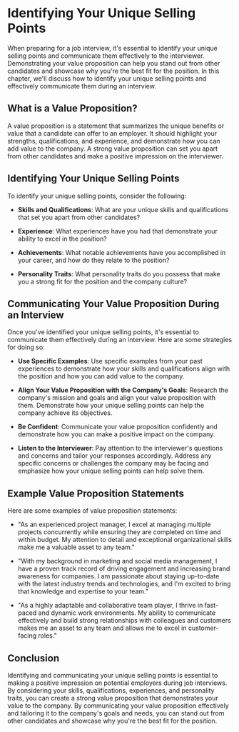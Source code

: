 Identifying Your Unique Selling Points
=======================================================================================

When preparing for a job interview, it's essential to identify your unique selling points and communicate them effectively to the interviewer. Demonstrating your value proposition can help you stand out from other candidates and showcase why you're the best fit for the position. In this chapter, we'll discuss how to identify your unique selling points and effectively communicate them during an interview.

What is a Value Proposition?
----------------------------

A value proposition is a statement that summarizes the unique benefits or value that a candidate can offer to an employer. It should highlight your strengths, qualifications, and experience, and demonstrate how you can add value to the company. A strong value proposition can set you apart from other candidates and make a positive impression on the interviewer.

Identifying Your Unique Selling Points
--------------------------------------

To identify your unique selling points, consider the following:

* **Skills and Qualifications**: What are your unique skills and qualifications that set you apart from other candidates?

* **Experience**: What experiences have you had that demonstrate your ability to excel in the position?

* **Achievements**: What notable achievements have you accomplished in your career, and how do they relate to the position?

* **Personality Traits**: What personality traits do you possess that make you a strong fit for the position and the company culture?

Communicating Your Value Proposition During an Interview
--------------------------------------------------------

Once you've identified your unique selling points, it's essential to communicate them effectively during an interview. Here are some strategies for doing so:

* **Use Specific Examples**: Use specific examples from your past experiences to demonstrate how your skills and qualifications align with the position and how you can add value to the company.

* **Align Your Value Proposition with the Company's Goals**: Research the company's mission and goals and align your value proposition with them. Demonstrate how your unique selling points can help the company achieve its objectives.

* **Be Confident**: Communicate your value proposition confidently and demonstrate how you can make a positive impact on the company.

* **Listen to the Interviewer**: Pay attention to the interviewer's questions and concerns and tailor your responses accordingly. Address any specific concerns or challenges the company may be facing and emphasize how your unique selling points can help solve them.

Example Value Proposition Statements
------------------------------------

Here are some examples of value proposition statements:

* "As an experienced project manager, I excel at managing multiple projects concurrently while ensuring they are completed on time and within budget. My attention to detail and exceptional organizational skills make me a valuable asset to any team."

* "With my background in marketing and social media management, I have a proven track record of driving engagement and increasing brand awareness for companies. I am passionate about staying up-to-date with the latest industry trends and technologies, and I'm excited to bring that knowledge and expertise to your team."

* "As a highly adaptable and collaborative team player, I thrive in fast-paced and dynamic work environments. My ability to communicate effectively and build strong relationships with colleagues and customers makes me an asset to any team and allows me to excel in customer-facing roles."

Conclusion
----------

Identifying and communicating your unique selling points is essential to making a positive impression on potential employers during job interviews. By considering your skills, qualifications, experiences, and personality traits, you can create a strong value proposition that demonstrates your value to the company. By communicating your value proposition effectively and tailoring it to the company's goals and needs, you can stand out from other candidates and showcase why you're the best fit for the position.
